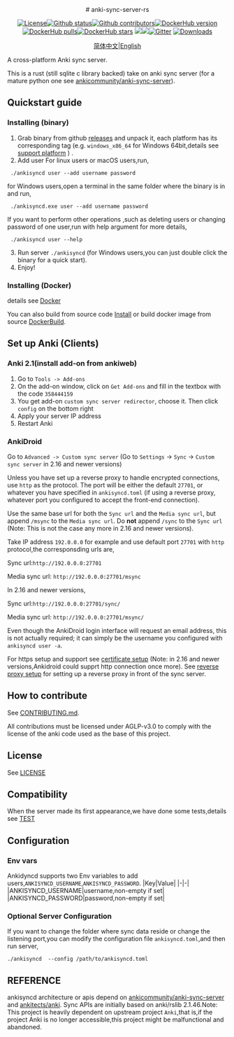 <div align="center">
# anki-sync-server-rs

[![License](https://img.shields.io/github/license/ankicommunity/anki-sync-server-rs)](https://github.com/ankicommunity/anki-sync-server-rs/blob/master/LINCENSE)[![Github status](https://img.shields.io/github/checks-status/ankicommunity/anki-sync-server-rs/master?label=github%20status)](https://github.com/ankicommunity/anki-sync-server-rs/actions)[![Github contributors](https://img.shields.io/github/contributors/ankicommunity/anki-sync-server-rs?label=github%20contributors)](https://github.com/ankicommunity/anki-sync-server-rs/graphs/contributors)[![DockerHub version](https://img.shields.io/docker/v/ankicommunity/anki-sync-server-rs?label=dockerhub%20version&sort=date)](https://hub.docker.com/repository/docker/ankicommunity/anki-sync-server-rs)[![DockerHub pulls](https://img.shields.io/docker/pulls/ankicommunity/anki-sync-server-rs)](https://hub.docker.com/repository/docker/ankicommunity/anki-sync-server-rs)[![DockerHub stars](https://img.shields.io/docker/stars/ankicommunity/anki-sync-server-rs)](https://hub.docker.com/repository/docker/ankicommunity/anki-sync-server-rs)
[![](https://img.shields.io/github/v/release/ankicommunity/anki-sync-server-rs)](https://github.com/ankicommunity/anki-sync-server-rs/releases/latest)[![](https://img.shields.io/github/last-commit/ankicommunity/anki-sync-server-rs)]()[![Gitter](https://badges.gitter.im/ankicommunity/community.svg)](https://gitter.im/ankicommunity/community?utm_source=badge&utm_medium=badge&utm_campaign=pr-badge)
 [![Downloads](https://img.shields.io/github/downloads/ankicommunity/anki-sync-server-rs/total?label=Release%20Download)](https://github.com/ankicommunity/anki-sync-server-rs/releases/latest)

[简体中文](README_CN.md)|[English](README.md)

</div>
A cross-platform Anki sync server.

This is a rust (still sqlite c library backed) take on anki sync server (for a mature python one see [ankicommunity/anki-sync-server](https://github.com/ankicommunity/anki-sync-server)).

## Quickstart guide
### Installing (binary)
1. Grab binary from github [releases](https://github.com/ankicommunity/anki-sync-server-rs/releases) and unpack it, each platform has its corresponding tag (e.g. `windows_x86_64` for Windows 64bit,details see [support platform](docs/PLATFORM.md) ) .
2. Add user
For linux users or macOS users,run,
```
 ./ankisyncd user --add username password
```
for Windows users,open a terminal in the same folder where the binary is in and run,
```
 ./ankisyncd.exe user --add username password
```
If you want to perform other operations ,such as deleting users or changing password of one user,run with help argument for more details,
```
 ./ankisyncd user --help
```
3. Run server `./ankisyncd` (for Windows users,you can just double click the binary for a quick start).
4. Enjoy!

### Installing (Docker)
details see [Docker](docs/CONTAINER.md)

You can also build from source code [Install](docs/INSTALL.md) or build docker image from source [DockerBuild](docs/CONTAINER.md).
## Set up Anki (Clients)
### Anki 2.1(install add-on from ankiweb)

1. Go to `Tools -> Add-ons`
2. On the add-on window, click on `Get Add-ons` and fill in the textbox with the code `358444159`
3. You get add-on `custom sync server redirector`, choose it. Then click `config` on the bottom right
4. Apply your server IP address
5. Restart Anki

### AnkiDroid

Go to `Advanced -> Custom sync server` (Go to `Settings` -> `Sync` -> `Custom sync server` in  2.16 and newer versions)

Unless you have set up a reverse proxy to handle encrypted connections, use `http` as the protocol. The port will be either the default `27701`, or whatever you have specified in `ankisyncd.toml` (if using a reverse proxy, whatever port you configured to accept the front-end connection).

Use the same base url for both the `Sync url` and the `Media sync url`, but append `/msync` to the `Media sync url`. Do **not** append `/sync` to the `Sync url` (Note: This is not the case any more in 2.16 and newer versions).

Take IP address `192.0.0.0` for example and use default port `27701` with `http` protocol,the corresponsding urls are,

Sync url:`http://192.0.0.0:27701`

Media sync url: `http://192.0.0.0:27701/msync`

In 2.16 and newer versions,

Sync url:`http://192.0.0.0:27701/sync/`

Media sync url: `http://192.0.0.0:27701/msync/`

Even though the AnkiDroid login interface will request an email address, this is not actually required; it can simply be the username you configured with `ankisyncd user -a`.

For https setup and support see [certificate setup](docs/CERTS.md) (Note: in 2.16 and newer versions,Ankidroid could supprt http connection once more).
See [reverse proxy setup](docs/REVERSE_PROXY.md) for setting up a reverse proxy in front of the sync server.

## How to contribute

See [CONTRIBUTING.md](CONTRIBUTING.md).

All contributions must be licensed under AGLP-v3.0 to comply with the license of the anki code used as the base of this project.

## License

See [LICENSE](LICENSE)

## Compatibility
When the server made its first appearance,we have done some tests,details see [TEST](docs/TEST_SERVER_CLIENT.md)
## Configuration
### Env vars
Ankidyncd supports two Env variables to add users,`ANKISYNCD_USERNAME`,`ANKISYNCD_PASSWORD`.
|Key|Value|
|-|-|
|ANKISYNCD_USERNAME|username,non-empty if set|
|ANKISYNCD_PASSWORD|password,non-empty if set|

### Optional Server Configuration
If you want to change the folder where sync data reside or change the listening port,you can modify the configuration file `ankisyncd.toml`,and then run server,
```
./ankisyncd  --config /path/to/ankisyncd.toml
```

## REFERENCE
ankisyncd architecture or apis depend on [ankicommunity/anki-sync-server](https://github.com/ankicommunity/anki-sync-server) and
[ankitects/anki](https://github.com/ankitects/anki).
Sync APIs are initially based on anki/rslib 2.1.46.Note: This project is heavily dependent on upstream project `Anki`,that is,if the project Anki is no longer accessible,this project might be malfunctional and abandoned.
